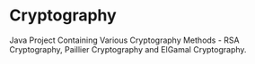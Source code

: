 # Cryptography
Java Project Containing Various Cryptography Methods - RSA Cryptography, Paillier Cryptography and ElGamal Cryptography.
